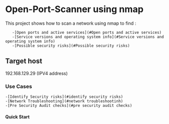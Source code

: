 # Open-Port-Scanner using nmap

This project shows how to scan a network using nmap to find :

       -[Open ports and active services](#Open ports and active services)
       -[Service versions and operating system info](#Service versions and operating system info)
       -[Possible security risks](#Possible security risks)


## Target host

192.168.129.29 (IPV4 address)

### Use Cases

    -[Identify Security risks](#identify security risks)
    -[Network Troubleshooting](#network troubleshootinh)
    -[Pre Security Audit checks](#pre security audit checks)

#### Quick Start
